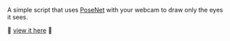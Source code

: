 A simple script that uses [PoseNet][posenet] with your webcam to draw only the eyes it sees.

:eyes: [view it here][eyes] :eyes:

[posenet]: https://github.com/tensorflow/tfjs-models/tree/master/posenet
[eyes]: https://www.koryschneider.com/eyes/
